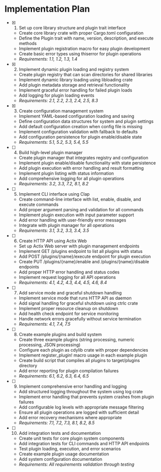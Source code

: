 # Implementation Plan

- [x] 1. Set up core library structure and plugin trait interface
  - Create core library crate with proper Cargo.toml configuration
  - Define the Plugin trait with name, version, description, and execute methods
  - Implement plugin registration macro for easy plugin development
  - Create basic error types using thiserror for plugin operations
  - _Requirements: 1.1, 1.2, 1.3, 1.4_

- [x] 2. Implement dynamic plugin loading and registry system
  - Create plugin registry that can scan directories for shared libraries
  - Implement dynamic library loading using libloading crate
  - Add plugin metadata storage and retrieval functionality
  - Implement graceful error handling for failed plugin loads
  - Add logging for plugin loading events
  - _Requirements: 2.1, 2.2, 2.3, 2.4, 2.5, 8.3_

- [x] 3. Create configuration management system
  - Implement YAML-based configuration loading and saving
  - Define configuration data structures for system and plugin settings
  - Add default configuration creation when config file is missing
  - Implement configuration validation with fallback to defaults
  - Add configuration persistence for plugin enable/disable state
  - _Requirements: 5.1, 5.2, 5.3, 5.4, 5.5_

- [ ] 4. Build high-level plugin manager
  - Create plugin manager that integrates registry and configuration
  - Implement plugin enable/disable functionality with state persistence
  - Add plugin execution with error handling and result formatting
  - Implement plugin listing with status information
  - Add comprehensive logging for all plugin operations
  - _Requirements: 3.2, 3.3, 7.2, 8.1, 8.2_

- [ ] 5. Implement CLI interface using Clap
  - Create command-line interface with list, enable, disable, and execute commands
  - Add proper argument parsing and validation for all commands
  - Implement plugin execution with input parameter support
  - Add error handling with user-friendly error messages
  - Integrate with plugin manager for all operations
  - _Requirements: 3.1, 3.2, 3.3, 3.4, 3.5_

- [ ] 6. Create HTTP API using Actix Web
  - Set up Actix Web server with plugin management endpoints
  - Implement GET /plugins endpoint to list all plugins with status
  - Add POST /plugins/{name}/execute endpoint for plugin execution
  - Create PUT /plugins/{name}/enable and /plugins/{name}/disable endpoints
  - Add proper HTTP error handling and status codes
  - Implement request logging for all API operations
  - _Requirements: 4.1, 4.2, 4.3, 4.4, 4.5, 4.6, 8.4_

- [ ] 7. Add service mode and graceful shutdown handling
  - Implement service mode that runs HTTP API as daemon
  - Add signal handling for graceful shutdown using ctrlc crate
  - Implement proper resource cleanup on shutdown
  - Add health check endpoint for service monitoring
  - Handle network errors gracefully without service termination
  - _Requirements: 4.1, 7.4, 7.5_

- [ ] 8. Create example plugins and build system
  - Create three example plugins (string processing, numeric processing, JSON processing)
  - Configure each plugin as cdylib crate with proper dependencies
  - Implement register_plugin! macro usage in each example plugin
  - Create build script that compiles all plugins to target/plugins directory
  - Add error reporting for plugin compilation failures
  - _Requirements: 6.1, 6.2, 6.3, 6.4, 6.5_

- [ ] 9. Implement comprehensive error handling and logging
  - Add structured logging throughout the system using log crate
  - Implement error handling that prevents system crashes from plugin failures
  - Add configurable log levels with appropriate message filtering
  - Ensure all plugin operations are logged with sufficient detail
  - Add error recovery mechanisms where appropriate
  - _Requirements: 7.1, 7.2, 7.3, 8.1, 8.2, 8.5_

- [ ] 10. Add integration tests and documentation
  - Create unit tests for core plugin system components
  - Add integration tests for CLI commands and HTTP API endpoints
  - Test plugin loading, execution, and error scenarios
  - Create example plugin usage documentation
  - Add system configuration documentation
  - _Requirements: All requirements validation through testing_